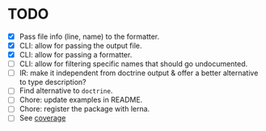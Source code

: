 # TODO

- [x] Pass file info (line, name) to the formatter.
- [x] CLI: allow for passing the output file.
- [x] CLI: allow for passing a formatter.
- [ ] CLI: allow for filtering specific names that should go undocumented.
- [ ] IR: make it independent from doctrine output & offer a better alternative to type description?
- [ ] Find alternative to `doctrine`.
- [ ] Chore: update examples in README.
- [ ] Chore: register the package with lerna.
- [ ] See [coverage](coverage.md#TODO)
